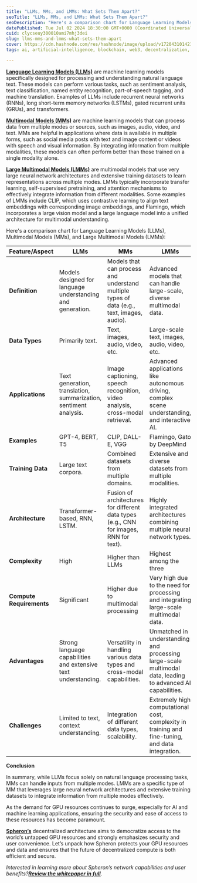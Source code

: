 ```yaml
---
title: "LLMs, MMs, and LMMs: What Sets Them Apart?"
seoTitle: "LLMs, MMs, and LMMs: What Sets Them Apart?"
seoDescription: "Here's a comparison chart for Language Learning Models (LLMs), Multimodal Models (MMs), and Large Multimodal Models (LMMs)"
datePublished: Tue Jul 02 2024 18:30:00 GMT+0000 (Coordinated Universal Time)
cuid: clycseuy300010ami7mhj3dei
slug: llms-mms-and-lmms-what-sets-them-apart
cover: https://cdn.hashnode.com/res/hashnode/image/upload/v1720431014215/7b8eda2f-7e89-4d8e-b64d-c59c2b4deb8d.png
tags: ai, artificial-intelligence, blockchain, web3, decentralization, spheron, llm, languagemodelling

---
```


[**Language Learning Models (LLMs)**](https://en.wikipedia.org/wiki/Large_language_model) are machine learning models specifically designed for processing and understanding natural language text. These models can perform various tasks, such as sentiment analysis, text classification, named entity recognition, part-of-speech tagging, and machine translation. Examples of LLMs include recurrent neural networks (RNNs), long short-term memory networks (LSTMs), gated recurrent units (GRUs), and transformers.

[**Multimodal Models (MMs)**](https://huggingface.co/docs/transformers/main/en/model_doc/mms) are machine learning models that can process data from multiple modes or sources, such as images, audio, video, and text. MMs are helpful in applications where data is available in multiple forms, such as social media posts with text and image content or videos with speech and visual information. By integrating information from multiple modalities, these models can often perform better than those trained on a single modality alone.

[**Large Multimodal Models (LMMs)**](https://research.aimultiple.com/large-multimodal-models/) are multimodal models that use very large neural network architectures and extensive training datasets to learn representations across multiple modes. LMMs typically incorporate transfer learning, self-supervised pretraining, and attention mechanisms to effectively integrate information from different modalities. Some examples of LMMs include CLIP, which uses contrastive learning to align text embeddings with corresponding image embeddings, and Flamingo, which incorporates a large vision model and a large language model into a unified architecture for multimodal understanding.

Here's a comparison chart for Language Learning Models (LLMs), Multimodal Models (MMs), and Large Multimodal Models (LMMs):

| Feature/Aspect | LLMs | MMs | LMMs |
| --- | --- | --- | --- |
| **Definition** | Models designed for language understanding and generation. | Models that can process and understand multiple types of data (e.g., text, images, audio). | Advanced models that can handle large-scale, diverse multimodal data. |
| **Data Types** | Primarily text. | Text, images, audio, video, etc. | Large-scale text, images, audio, video, etc. |
| **Applications** | Text generation, translation, summarization, sentiment analysis. | Image captioning, speech recognition, video analysis, cross-modal retrieval. | Advanced applications like autonomous driving, complex scene understanding, and interactive AI. |
| **Examples** | GPT-4, BERT, T5 | CLIP, DALL-E, VGG | Flamingo, Gato by DeepMind |
| **Training Data** | Large text corpora. | Combined datasets from multiple domains. | Extensive and diverse datasets from multiple modalities. |
| **Architecture** | Transformer-based, RNN, LSTM. | Fusion of architectures for different data types (e.g., CNN for images, RNN for text). | Highly integrated architectures combining multiple neural network types. |
| **Complexity** | High | Higher than LLMs | Highest among the three |
| **Compute Requirements** | Significant | Higher due to multimodal processing | Very high due to the need for processing and integrating large-scale multimodal data. |
| **Advantages** | Strong language capabilities and extensive text understanding. | Versatility in handling various data types and cross-modal capabilities. | Unmatched in understanding and processing large-scale multimodal data, leading to advanced AI capabilities. |
| **Challenges** | Limited to text, context understanding. | Integration of different data types, scalability. | Extremely high computational cost, complexity in training and fine-tuning, and data integration. |

**Conclusion**

In summary, while LLMs focus solely on natural language processing tasks, MMs can handle inputs from multiple modes. LMMs are a specific type of MM that leverages large neural network architectures and extensive training datasets to integrate information from multiple modes effectively.

As the demand for GPU resources continues to surge, especially for AI and machine learning applications, ensuring the security and ease of access to these resources has become paramount.

[**Spheron’s**](https://www.spheron.network/) decentralized architecture aims to democratize access to the world’s untapped GPU resources and strongly emphasizes security and user convenience. Let’s unpack how Spheron protects your GPU resources and data and ensures that the future of decentralized compute is both efficient and secure.

*Interested in learning more about Spheron’s network capabilities and user benefits?*[***Review the whitepaper in full***](https://www.spheron.network/whitepaper/)*.*